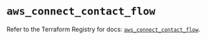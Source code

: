 # `aws_connect_contact_flow`

Refer to the Terraform Registry for docs: [`aws_connect_contact_flow`](https://registry.terraform.io/providers/hashicorp/aws/5.97.0/docs/resources/connect_contact_flow).
